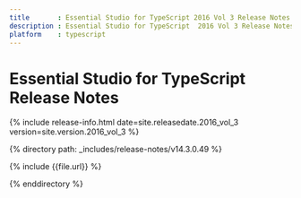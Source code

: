 ```yaml
---
title 		: Essential Studio for TypeScript 2016 Vol 3 Release Notes
description : Essential Studio for TypeScript  2016 Vol 3 Release Notes
platform 	: typescript
---
```


# Essential Studio for TypeScript Release Notes

{% include release-info.html date=site.releasedate.2016_vol_3 version=site.version.2016_vol_3 %} 

{% directory path: _includes/release-notes/v14.3.0.49 %}

{% include {{file.url}} %}

{% enddirectory %}